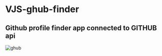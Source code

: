 # VJS-ghub-finder
## Github profile finder app connected to GITHUB api

![ghub](https://user-images.githubusercontent.com/39158843/169680226-d698e092-b0b2-4535-a540-247942db76d3.PNG)
